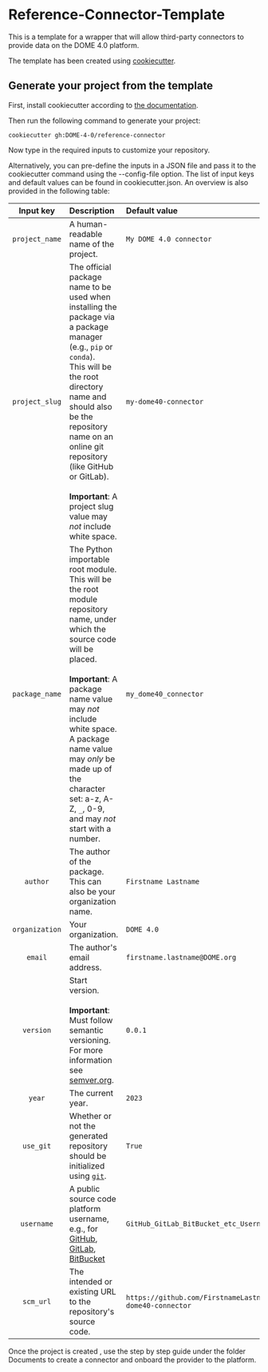 # Reference-Connector-Template
This is a template for a wrapper that will allow third-party connectors
to provide data on the DOME 4.0 platform.

The template has been created using [cookiecutter](https://github.com/cookiecutter/cookiecutter). 

## Generate your project from the template
First, install cookiecutter according to [the documentation](https://cookiecutter.readthedocs.io/en/latest/installation.html).

Then run the following command to generate your project:
```
cookiecutter gh:DOME-4-0/reference-connector
```

Now type in the required inputs to customize your repository.

Alternatively, you can pre-define the inputs in a JSON file and pass it to the cookiecutter command using the --config-file option. The list of input keys and default values can be found in cookiecutter.json.
An overview is also provided in the following table:

| Input key | Description | Default value |
|:---:|:--- |:--- |
| `project_name` | A human-readable name of the project. | `My DOME 4.0 connector` |
| `project_slug` | The official package name to be used when installing the package via a package manager (e.g., `pip` or `conda`).<br>This will be the root directory name and should also be the repository name on an online git repository (like GitHub or GitLab).<br><br>**Important**: A project slug value may *not* include white space. | `my-dome40-connector` |
| `package_name` | The Python importable root module.<br>This will be the root module repository name, under which the source code will be placed.<br><br>**Important**: A package name value may *not* include white space. A package name value may *only* be made up of the character set: a-z, A-Z, `_`, 0-9, and may *not* start with a number. | `my_dome40_connector` |
| `author` | The author of the package. This can also be your organization name. | `Firstname Lastname` |
| `organization` | Your organization. | `DOME 4.0` |
| `email` | The author's email address. | `firstname.lastname@DOME.org` |
| `version` | Start version.<br><br>**Important**: Must follow semantic versioning. For more information see [semver.org](https://semver.org). | `0.0.1` |
| `year` | The current year. | `2023` |
| `use_git` | Whether or not the generated repository should be initialized using [`git`](https://git-scm.com). | `True` |
| `username` | A public source code platform username, e.g., for [GitHub](https://github.com), [GitLab](https://gitlab.com), [BitBucket](https://bitbucket.org) | `GitHub_GitLab_BitBucket_etc_Username` |
| `scm_url` | The intended or existing URL to the repository's source code. | `https://github.com/FirstnameLastname/my-dome40-connector` |


Once the project is created , use the step by step guide under the folder Documents to create  a connector and onboard the provider to the platform.
